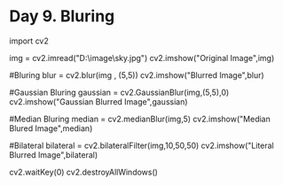 # Day 9. Bluring

import cv2 

img = cv2.imread("D:\\image\\sky.jpg")
cv2.imshow("Original Image",img)

#Bluring
blur = cv2.blur(img , (5,5))
cv2.imshow("Blurred Image",blur)

#Gaussian Bluring
gaussian = cv2.GaussianBlur(img,(5,5),0)
cv2.imshow("Gaussian Blurred Image",gaussian)

#Median Bluring
median = cv2.medianBlur(img,5)
cv2.imshow("Median Blured Image",median)

#Bilateral
bilateral = cv2.bilateralFilter(img,10,50,50)
cv2.imshow("Literal Blurred Image",bilateral)

cv2.waitKey(0)
cv2.destroyAllWindows()